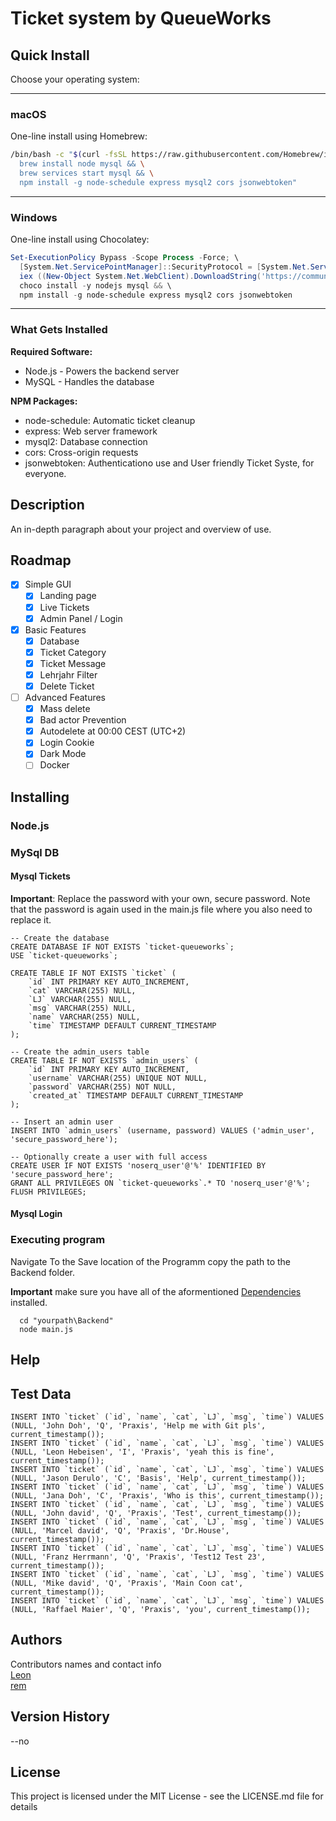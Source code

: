 # Ticket system by QueueWorks

## Quick Install

Choose your operating system:

---

### macOS

One-line install using Homebrew:

```bash
/bin/bash -c "$(curl -fsSL https://raw.githubusercontent.com/Homebrew/install/HEAD/install.sh) && \
  brew install node mysql && \
  brew services start mysql && \
  npm install -g node-schedule express mysql2 cors jsonwebtoken"
```

---

### Windows

One-line install using Chocolatey:

```powershell
Set-ExecutionPolicy Bypass -Scope Process -Force; \
  [System.Net.ServicePointManager]::SecurityProtocol = [System.Net.ServicePointManager]::SecurityProtocol -bor 3072; \
  iex ((New-Object System.Net.WebClient).DownloadString('https://community.chocolatey.org/install.ps1')) && \
  choco install -y nodejs mysql && \
  npm install -g node-schedule express mysql2 cors jsonwebtoken
```

---

### What Gets Installed

 **Required Software:**

- Node.js - Powers the backend server
- MySQL - Handles the database

 **NPM Packages:**

- node-schedule: Automatic ticket cleanup
- express: Web server framework
- mysql2: Database connection
- cors: Cross-origin requests
- jsonwebtoken: Authenticationo use and User friendly Ticket Syste, for everyone.

## Description

An in-depth paragraph about your project and overview of use.

## Roadmap

- [X] Simple GUI  
  - [X] Landing page  
  - [X] Live Tickets  
  - [X] Admin Panel / Login  
- [X] Basic Features
  - [X] Database
  - [X] Ticket Category
  - [X] Ticket Message
  - [X] Lehrjahr Filter
  - [X] Delete Ticket
- [ ] Advanced Features  
  - [X] Mass delete
  - [X] Bad actor Prevention
  - [x] Autodelete at 00:00 CEST (UTC+2)
  - [X] Login Cookie
  - [X] Dark Mode
  - [ ] Docker

## Installing

### Node.js

### MySql DB

#### Mysql Tickets

**Important**: Replace the password with your own, secure password. Note that the password is again used in the main.js file where you also need to replace it.

```MySql
-- Create the database
CREATE DATABASE IF NOT EXISTS `ticket-queueworks`;
USE `ticket-queueworks`;

CREATE TABLE IF NOT EXISTS `ticket` (
    `id` INT PRIMARY KEY AUTO_INCREMENT,
    `cat` VARCHAR(255) NULL,
    `LJ` VARCHAR(255) NULL,
    `msg` VARCHAR(255) NULL,
    `name` VARCHAR(255) NULL,
    `time` TIMESTAMP DEFAULT CURRENT_TIMESTAMP
);

-- Create the admin_users table
CREATE TABLE IF NOT EXISTS `admin_users` (
    `id` INT PRIMARY KEY AUTO_INCREMENT,
    `username` VARCHAR(255) UNIQUE NOT NULL,
    `password` VARCHAR(255) NOT NULL,
    `created_at` TIMESTAMP DEFAULT CURRENT_TIMESTAMP
);

-- Insert an admin user
INSERT INTO `admin_users` (username, password) VALUES ('admin_user', 'secure_password_here');

-- Optionally create a user with full access
CREATE USER IF NOT EXISTS 'noserq_user'@'%' IDENTIFIED BY 'secure_password_here';
GRANT ALL PRIVILEGES ON `ticket-queueworks`.* TO 'noserq_user'@'%';
FLUSH PRIVILEGES;
```

#### Mysql Login

### Executing program

Navigate To the Save location of the Programm copy the path to the Backend folder.

**Important** make sure you have all of the aformentioned [Dependencies](#dependencies) installed.

```Bat
  cd "yourpath\Backend" 
  node main.js
```

## Help

## Test Data

```MySql
INSERT INTO `ticket` (`id`, `name`, `cat`, `LJ`, `msg`, `time`) VALUES (NULL, 'John Doh', 'Q', 'Praxis', 'Help me with Git pls', current_timestamp());
INSERT INTO `ticket` (`id`, `name`, `cat`, `LJ`, `msg`, `time`) VALUES (NULL, 'Leon Hebeisen', 'I', 'Praxis', 'yeah this is fine', current_timestamp());
INSERT INTO `ticket` (`id`, `name`, `cat`, `LJ`, `msg`, `time`) VALUES (NULL, 'Jason Derulo', 'C', 'Basis', 'Help', current_timestamp());
INSERT INTO `ticket` (`id`, `name`, `cat`, `LJ`, `msg`, `time`) VALUES (NULL, 'Jana Doh', 'C', 'Praxis', 'Who is this', current_timestamp());
INSERT INTO `ticket` (`id`, `name`, `cat`, `LJ`, `msg`, `time`) VALUES (NULL, 'John david', 'Q', 'Praxis', 'Test', current_timestamp());
INSERT INTO `ticket` (`id`, `name`, `cat`, `LJ`, `msg`, `time`) VALUES (NULL, 'Marcel david', 'Q', 'Praxis', 'Dr.House', current_timestamp());
INSERT INTO `ticket` (`id`, `name`, `cat`, `LJ`, `msg`, `time`) VALUES (NULL, 'Franz Herrmann', 'Q', 'Praxis', 'Test12 Test 23', current_timestamp());
INSERT INTO `ticket` (`id`, `name`, `cat`, `LJ`, `msg`, `time`) VALUES (NULL, 'Mike david', 'Q', 'Praxis', 'Main Coon cat', current_timestamp());
INSERT INTO `ticket` (`id`, `name`, `cat`, `LJ`, `msg`, `time`) VALUES (NULL, 'Raffael Maier', 'Q', 'Praxis', 'you', current_timestamp());
```

## Authors

Contributors names and contact info \
[Leon](https://github.com/lelelon225) \
[rem](https://github.com/Rem170608)

## Version History

--no

## License

This project is licensed under the MIT License - see the LICENSE.md file for details
